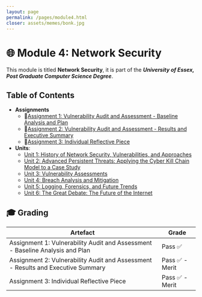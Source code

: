 ```yaml
---
layout: page
permalink: /pages/module4.html
closer: assets/memes/bonk.jpg
---
```


# 🌐 Module 4: Network Security

This module is titled **Network Security**, it is part of the ***University of Essex, Post Graduate Computer Science Degree***.

## Table of Contents

- **Assignments**
  - 📃[Assignment 1: Vulnerability Audit and Assessment - Baseline Analysis and Plan](/pages/module4/assignment1/m4a1.html)
  - 📃[Assignment 2: Vulnerability Audit and Assessment - Results and Executive Summary](/pages/module4/assignment2/m4a2.html)
  - 📃[Assignment 3: Individual Reflective Piece](/pages/module4/assignment3/m4a3.html)
- **Units**:
  - [Unit 1: History of Network Security, Vulnerabilities, and Approaches](/pages/module4/unit-assignments/unit1/m4u1.html)
  - [Unit 2: Advanced Persistent Threats: Applying the Cyber Kill Chain Model to a Case Study](/pages/module4/unit-assignments/unit2/m4u2.html)
  - [Unit 3: Vulnerability Assessments](/pages/module4/unit-assignments/unit3/m4u3.html)
  - [Unit 4: Breach Analysis and Mitigation](/pages/module4/unit-assignments/unit4/m4u4.html)
  - [Unit 5: Logging, Forensics, and Future Trends](/pages/module4/unit-assignments/unit5/m4u5.html)
  - [Unit 6: The Great Debate: The Future of the Internet](/pages/module4/unit-assignments/unit6/m4u6.html)

## 🎓 Grading

| Artefact                           | Grade                |
| ---------------------------------- | -------------------- |
| Assignment 1: Vulnerability Audit and Assessment - Baseline Analysis and Plan | Pass ✅ |
| Assignment 2: Vulnerability Audit and Assessment - Results and Executive Summary   | Pass ✅ - Merit  |
| Assignment 3: Individual Reflective Piece | Pass ✅ - Merit |  
